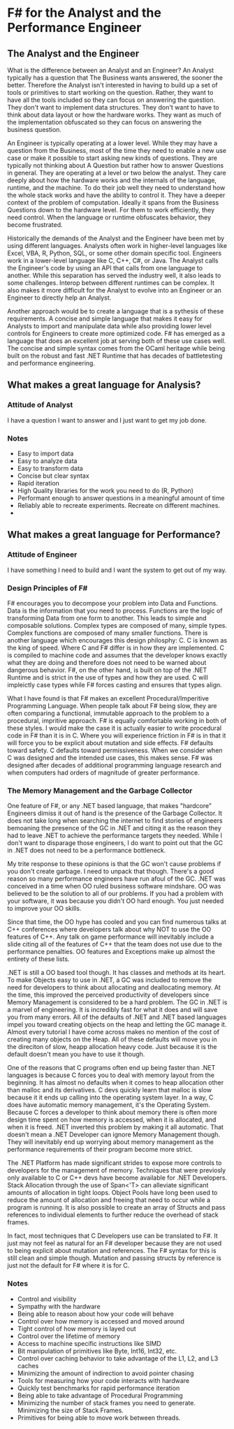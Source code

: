 # F# for the Analyst and the Performance Engineer

## The Analyst and the Engineer

What is the difference between an Analyst and an Engineer? An Analyst typically has a question that The Business wants answered, the sooner the better. Therefore the Analyst isn't interested in having to build up a set of tools or primitives to start working on the question. Rather, they want to have all the tools included so they can focus on answering the question. They don't want to implement data structures. They don't want to have to think about data layout or how the hardware works. They want as much of the implementation obfuscated so they can focus on answering the business question.

An Engineer is typically operating at a lower level. While they may have a question from the Business, most of the time they need to enable a new use case or make it possible to start asking new kinds of questions. They are typically not thinking about A Question but rather how to answer Questions in general. They are operating at a level or two below the analyst. They care deeply about how the hardware works and the internals of the language, runtime, and the machine. To do their job well they need to understand how the whole stack works and have the ability to control it. They have a deeper context of the problem of computation. Ideally it spans from the Business Questions down to the hardware level. For them to work efficiently, they need control. When the language or runtime obfuscates behavior, they become frustrated.

Historically the demands of the Analyst and the Engineer have been met by using different languages. Analysts often work in higher-level languages like Excel, VBA, R, Python, SQL, or some other domain specific tool. Engineers work in a lower-level language like C, C++, C#, or Java. The Analyst calls the Engineer's code by using an API that calls from one language to another. While this separation has served the industry well, it also leads to some challenges. Interop between different runtimes can be complex. It also makes it more difficult for the Analyst to evolve into an Engineer or an Engineer to directly help an Analyst.

Another approach would be to create a language that is a sythesis of these requirements. A concise and simple language that makes it easy for Analysts to import and manipulate data while also providing lower level controls for Engineers to create more optimized code. F# has emerged as a language that does an excellent job at serving both of these use cases well. The concise and simple syntax comes from the OCaml heritage while being built on the robust and fast .NET Runtime that has decades of battletesting and performance engineering.

## What makes a great language for Analysis?

### Attitude of Analyst

I have a question I want to answer and I just want to get my job done.

### Notes

- Easy to import data
- Easy to analyze data
- Easy to transform data
- Concise but clear syntax
- Rapid iteration
- High Quality libraries for the work you need to do (R, Python)
- Performant enough to answer questions in a meaningful amount of time
- Reliably able to recreate experiments. Recreate on different machines.
- 

## What makes a great language for Performance?

### Attitude of Engineer

I have something I need to build and I want the system to get out of my way.

### Design Principles of F#

F# encourages you to decompose your problem into Data and Functions. Data is the information that you need to process. Functions are the logic of transforming Data from one form to another. This leads to simple and composable solutions. Complex types are composed of many, simple types. Complex functions are composed of many smaller functions. There is another language which encourages this design philosphy: C. C is known as the king of speed. Where C and F# differ is in how they are implemented. C is compiled to machine code and assumes that the developer knows exactly what they are doing and therefore does not need to be warned about dangerous behavior. F#, on the other hand, is built on top of the .NET Runtime and is strict in the use of types and how they are used. C will impleictly case types while F# forces casting and ensures that types align.

What I have found is that F# makes an excellent Procedural/Imperitive Programming Language. When people talk about F# being slow, they are often comparing a functional, immutable approach to the problem to a procedural, impritive approach. F# is equally comfortable working in both of these styles. I would make the case it is actually easier to write procedural code in F# than it is in C. Where you will experience friction in F# is in that it will force you to be explicit about mutation and side effects. F# defaults toward safety. C defaults toward permissiveness. When we consider when C was designed and the intended use cases, this makes sense. F# was designed after decades of additional programming language research and when computers had orders of magnitude of greater performance.

### The Memory Management and the Garbage Collector

One feature of F#, or any .NET based language, that makes "hardcore" Engineers dimiss it out of hand is the presence of the Garbage Collector. It does not take long when searching the internet to find stories of engineers bemoaning the presence of the GC in .NET and citing it as the reason they had to leave .NET to achieve the performance targets they needed. While I don't want to disparage those engineers, I do want to point out that the GC in .NET does not need to be a performance bottleneck.

My trite response to these opinions is that the GC won't cause problems if you don't create garbage. I need to unpack that though. There's a good reason so many performance engineers have run afoul of the GC. .NET was conceived in a time when OO ruled business software mindshare. OO was believed to be the solution to all of our problems. If you had a problem with your software, it was because you didn't OO hard enough. You just needed to improve your OO skills.

Since that time, the OO hype has cooled and you can find numerous talks at C++ conferences where developers talk about why NOT to use the OO features of C++. Any talk on game performance will inevitably include a slide citing all of the features of C++ that the team does not use due to the performance penalties. OO features and Exceptions make up almost the entirety of these lists.

.NET is still a OO based tool though. It has classes and methods at its heart. To make Objects easy to use in .NET, a GC was included to remove the need for developers to think about allocating and deallocating memory. At the time, this improved the perceived productivity of developers since Memory Management is considered to be a hard problem. The GC in .NET is a marvel of engineering. It is incredibly fast for what it does and will save you from many errors. All of the defaults of .NET and .NET based languages impel you toward creating objects on the heap and letting the GC manage it. Almost every tutorial I have come across makes no mention of the cost of creating many objects on the Heap. All of these defaults will move you in the direciton of slow, heapp allocation heavy code. Just because it is the default doesn't mean you have to use it though.

One of the reasons that C programs often end up being faster than .NET languages is because C forces you to deal with memory layout from the beginning. It has almost no defaults when it comes to heap allocation other than malloc and its derivatives. C devs quickly learn that malloc is slow because it it ends up calling into the operating system layer. In a way, C does have automatic memory management, it's the Operating System. Because C forces a developer to think about memory there is often more design time spent on how memory is accessed, when it is allocated, and when it is freed. .NET inverted this problem by making it all automatic. That doesn't mean a .NET Developer can ignore Memory Management though. They will inevitably end up worrying about memory management as the performance requirements of their program become more strict.

The .NET Platform has made significant strides to expose more controls to developers for the management of memory. Techniques that were previosly only available to C or C++ devs have become available for .NET Developers. Stack Allocation through the use of Span<'T> can alleviate significant amounts of allocation in tight loops. Object Pools have long been used to reduce the amount of allocation and freeing that need to occur while a program is running. It is also possible to create an array of Structs and pass references to individual elements to further reduce the overhead of stack frames.

In fact, most techniques that C Developers use can be translated to F#. It just may not feel as natural for an F# developer because they are not used to being explicit about mutation and references. The F# syntax for this is still clean and simple though. Mutation and passing structs by reference is just not the default for F# where it is for C.

### Notes

- Control and visibility
- Sympathy with the hardware
- Being able to reason about how your code will behave
- Control over how memory is accessed and moved around
- Tight control of how memory is layed out
- Control over the lifetime of memory
- Access to machine specific instructions like SIMD
- Bit manipulation of primitives like Byte, Int16, Int32, etc.
- Control over caching behavior to take advantage of the L1, L2, and L3 caches
- Minimizing the amount of indirection to avoid pointer chasing
- Tools for measuring how your code interacts with hardware
- Quickly test benchmarks for rapid performance iteration
- Being able to take advantage of Procedural Programming
- Minimizing the number of stack frames you need to generate. Minimizing the size of Stack Frames.
- Primitives for being able to move work between threads.